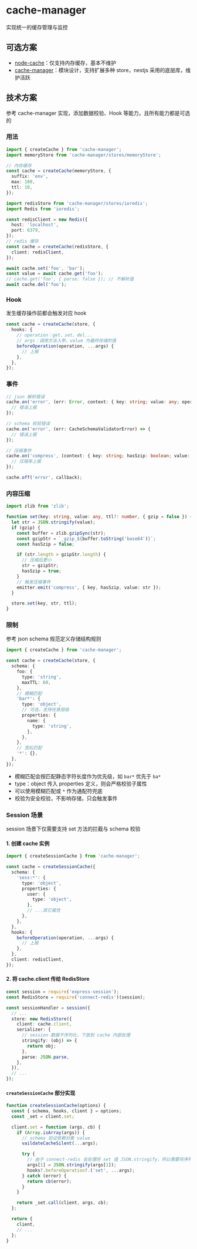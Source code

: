 # cache-manager

实现统一的缓存管理与监控

## 可选方案

- [node-cache](https://github.com/node-cache/node-cache)：仅支持内存缓存，基本不维护
- [cache-manager](https://github.com/jaredwray/cacheable)：模块设计，支持扩展多种 store，nestjs 采用的底层库，维护活跃

## 技术方案

参考 cache-manager 实现，添加数据校验、Hook 等能力，且所有能力都是可选的

### 用法

```ts
import { createCache } from 'cache-manager';
import memoryStore from 'cache-manager/stores/memoryStore';

// 内存缓存
const cache = createCache(memoryStore, {
  suffix: 'env',
  max: 100,
  ttl: 10,
});

import redisStore from 'cache-manager/stores/ioredis';
import Redis from 'ioredis';

const redisClient = new Redis({
  host: 'localhost',
  port: 6379,
});
// redis 缓存
const cache = createCache(redisStore, {
  client: redisClient,
});

await cache.set('foo', 'bar');
const value = await cache.get('foo');
// cache.get('foo', { parse: false }); // 不解析值
await cache.del('foo');
```

### Hook

发生缓存操作前都会触发对应 hook

```ts
const cache = createCache(store, {
  hooks: {
    // operation：get、set、del...
    // args：调用方法入参，value 为最终存储的值
    beforeOperation(operation, ...args) {
      // 上报
    },
  },
});
```

### 事件

```ts
// json 解析错误
cache.on('error', (err: Error, context: { key: string; value: any; operation: string }) => {
  // 错误上报
});

// schema 校验错误
cache.on('error', (err: CacheSchemaValidatorError) => {
  // 错误上报
});

// 压缩事件
cache.on('compress', (context: { key: string; hasSzip: boolean; value: any }) => {
  // 压缩率上报
});

cache.off('error', callback);
```

### 内容压缩

```ts
import zlib from 'zlib';

function set(key: string, value: any, ttl?: number, { gzip = false }) {
  let str = JSON.stringify(value);
  if (gzip) {
    const buffer = zlib.gzipSync(str);
    const gzipStr = `_gzip_${buffer.toString('base64')}`;
    const hasSzip = false;

    if (str.length > gzipStr.length) {
      // 压缩后更小
      str = gzipStr;
      hasSzip = true;
    }
    // 触发压缩事件
    emitter.emit('compress', { key, hasSzip, value: str });
  }

  store.set(key, str, ttl);
}
```

### 限制

参考 json schema 规范定义存储结构规则

```ts
import { createCache } from 'cache-manager';

const cache = createCache(store, {
  schema: {
    foo: {
      type: 'string',
      maxTTL: 60,
    },
    // 模糊匹配
    'bar*': {
      type: 'object',
      // 可选，支持任意层级
      properties: {
        name: {
          type: 'string',
        },
      },
    },
    // 宽松匹配
    '*': {},
  },
});
```

- 模糊匹配会按匹配静态字符长度作为优先级，如 `bar*` 优先于 `ba*`
- type：object 传入 properties 定义，则会严格校验子属性
- 可以使用模糊匹配或 `*` 作为通配符兜底
- 校验为安全校验，不影响存储，只会触发事件

### Session 场景

session 场景下仅需要支持 set 方法的拦截与 schema 校验

#### 1. 创建 cache 实例

```ts
import { createSessionCache } from 'cache-manager';

const cache = createSessionCache({
  schema: {
    'sess:*': {
      type: 'object',
      properties: {
        user: {
          type: 'object',
        },
        // ...其它属性
      },
    },
  },
  hooks: {
    beforeOperation(operation, ...args) {
      // 上报
    },
  },
  client: redisClient,
});
```

#### 2. 将 cache.client 传给 RedisStore

```ts
const session = require('express-session');
const RedisStore = require('connect-redis')(session);

const sessionHandler = session({
  // ...
  store: new RedisStore({
    client: cache.client,
    serializer: {
      // session 数据不序列化，下放到 cache 内部处理
      stringify: (obj) => {
        return obj;
      },
      parse: JSON.parse,
    },
  }),
  // ...
});
```

#### `createSessionCache` 部分实现

```ts
function createSessionCache(options) {
  const { schema, hooks, client } = options;
  const _set = client.set;

  client.set = function (args, cb) {
    if (Array.isArray(args)) {
      // schema 验证依赖对象 value
      vaildateCacheSilent(...args);

      try {
        // 由于 connect-redis 会处理将 set 值 JSON.stringify，所以需要将序列化下放到 redisCilent 内部
        args[1] = JSON.stringify(args[1]);
        hooks?.beforeOperation?.('set', ...args);
      } catch (error) {
        return cb(error);
      }
    }

    return _set.call(client, args, cb);
  };

  return {
    client,
    // ...
  };
}
```
